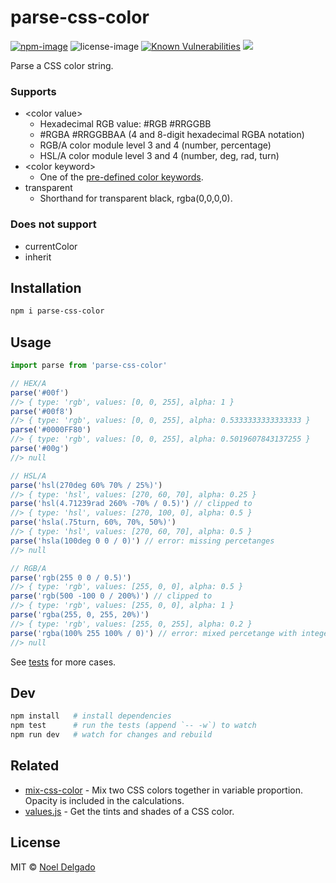 # parse-css-color
[![npm-image](https://img.shields.io/npm/v/parse-css-color.svg)](https://www.npmjs.com/package/parse-css-color)
![license-image](https://img.shields.io/npm/l/parse-css-color.svg)
[![Known Vulnerabilities](https://snyk.io/test/npm/parse-css-color/badge.svg)](https://snyk.io/test/npm/parse-css-color)
![](https://img.badgesize.io/noeldelgado/parse-css-color/master/src/index.js.svg?compression=gzip)

Parse a CSS color string.

### Supports
* \<color value\>
	* Hexadecimal RGB value: #RGB #RRGGBB
	* #RGBA #RRGGBBAA (4 and 8-digit hexadecimal RGBA notation)
	* RGB/A color module level 3 and 4 (number, percentage)
	* HSL/A color module level 3 and 4 (number, deg, rad, turn)
* \<color keyword\>
	* One of the [pre-defined color keywords](https://www.w3.org/wiki/CSS/Properties/color/keywords).
* transparent
	* Shorthand for transparent black, rgba(0,0,0,0).

### Does not support
* currentColor
* inherit

## Installation
```sh
npm i parse-css-color
```

## Usage
```js
import parse from 'parse-css-color'

// HEX/A
parse('#00f')
//> { type: 'rgb', values: [0, 0, 255], alpha: 1 }
parse('#00f8')
//> { type: 'rgb', values: [0, 0, 255], alpha: 0.5333333333333333 }
parse('#0000FF80')
//> { type: 'rgb', values: [0, 0, 255], alpha: 0.5019607843137255 }
parse('#00g')
//> null

// HSL/A
parse('hsl(270deg 60% 70% / 25%)')
//> { type: 'hsl', values: [270, 60, 70], alpha: 0.25 }
parse('hsl(4.71239rad 260% -70% / 0.5)') // clipped to
//> { type: 'hsl', values: [270, 100, 0], alpha: 0.5 }
parse('hsla(.75turn, 60%, 70%, 50%)')
//> { type: 'hsl', values: [270, 60, 70], alpha: 0.5 }
parse('hsla(100deg 0 0 / 0)') // error: missing percetanges
//> null

// RGB/A
parse('rgb(255 0 0 / 0.5)')
//> { type: 'rgb', values: [255, 0, 0], alpha: 0.5 }
parse('rgb(500 -100 0 / 200%)') // clipped to
//> { type: 'rgb', values: [255, 0, 0], alpha: 1 }
parse('rgba(255, 0, 255, 20%)')
//> { type: 'rgb', values: [255, 0, 255], alpha: 0.2 }
parse('rgba(100% 255 100% / 0)') // error: mixed percetange with integer
//> null
```
See [tests](https://github.com/noeldelgado/parse-css-color/tree/master/test) for more cases.

## Dev
```sh
npm install   # install dependencies
npm test      # run the tests (append `-- -w`) to watch
npm run dev   # watch for changes and rebuild
```

## Related
- [mix-css-color](https://github.com/noeldelgado/mix-css-color) - Mix two CSS colors together in variable proportion. Opacity is included in the calculations.
- [values.js](https://github.com/noeldelgado/values.js) - Get the tints and shades of a CSS color.

## License
MIT © [Noel Delgado](http://pixelia.me/)
